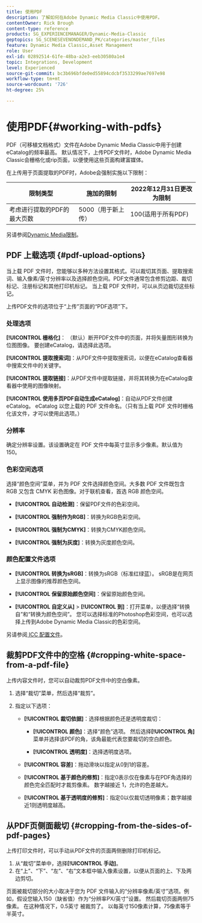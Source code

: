 ```yaml
---
title: 使用PDF
description: 了解如何在Adobe Dynamic Media Classic中使用PDF。
contentOwner: Rick Brough
content-type: reference
products: SG_EXPERIENCEMANAGER/Dynamic-Media-Classic
geptopics: SG_SCENESEVENONDEMAND_PK/categories/master_files
feature: Dynamic Media Classic,Asset Management
role: User
exl-id: 02892514-61fe-48ba-a2e3-eeb30580a1e4
topic: Integrations, Development
level: Experienced
source-git-commit: bc3b696bfde0ed55894cdcbf3533299ae7697e98
workflow-type: tm+mt
source-wordcount: '726'
ht-degree: 25%

---
```


# 使用PDF{#working-with-pdfs}

PDF（可移植文档格式）文件在Adobe Dynamic Media Classic中用于创建eCatalog的频率最高。 默认情况下，上传PDF文件时，Adobe Dynamic Media Classic会栅格化或rip页面，以便使用这些页面构建富媒体。

在上传用于页面提取的PDF时，Adobe会强制实施以下限制：

| 限制类型 | 施加的限制 | 2022年12月31日更改为限制 |
| --- | --- | --- |
| 考虑进行提取的PDF的最大页数 | 5000（用于新上传） | 100(适用于所有PDF) |

另请参阅[Dynamic Media限制](/help/using/limitations.md)。

## PDF 上载选项 {#pdf-upload-options}

当上载 PDF 文件时，您能够以多种方法设置其格式。可以裁切其页面、提取搜索词、输入像素/英寸分辨率以及选择颜色空间。PDF文件通常包含修剪边距、裁切标记、注册标记和其他打印机标记。 当上载 PDF 文件时，可以从页边裁切这些标记。

上传PDF文件的选项位于“上传”页面的“PDF选项”下。

### 处理选项

**[!UICONTROL 栅格化]**： （默认）断开PDF文件中的页面，并将矢量图形转换为位图图像。 要创建eCatalog，请选择此选项。

**[!UICONTROL 提取搜索词]**：从PDF文件中提取搜索词，以便在eCatalog查看器中搜索文件中的关键字。

**[!UICONTROL 提取链接]**：从PDF文件中提取链接，并将其转换为在eCatalog查看器中使用的图像映射。

**[!UICONTROL 使用多页PDF自动生成eCatalog]**：自动从PDF文件创建eCatalog。 eCatalog 以您上载的 PDF 文件命名。（只有当上载 PDF 文件时栅格化该文件，才可以使用此选项。）

### 分辨率

确定分辨率设置。该设置确定在 PDF 文件中每英寸显示多少像素。默认值为 150。

### 色彩空间选项

选择“颜色空间”菜单，并为 PDF 文件选择颜色空间。大多数 PDF 文件既包含 RGB 又包含 CMYK 彩色图像。对于联机查看，首选 RGB 颜色空间。

* **[!UICONTROL 自动检测]**：保留PDF文件的色彩空间。

* **[!UICONTROL 强制作为RGB]**：转换为RGB色彩空间。

* **[!UICONTROL 强制为CMYK]**：转换为CMYK颜色空间。

* **[!UICONTROL 强制为灰度]**：转换为灰度颜色空间。

### 颜色配置文件选项

* **[!UICONTROL 转换为sRGB]**：转换为sRGB（标准红绿蓝）。 sRGB是在网页上显示图像的推荐颜色空间。

* **[!UICONTROL 保留原始颜色空间]**：保留原始颜色空间。

* **[!UICONTROL 自定义从]** > **[!UICONTROL 到]**：打开菜单，以便选择“转换自”和“转换为颜色空间”。 您可以选择标准的Photoshop色彩空间，也可以选择上传到Adobe Dynamic Media Classic的色彩空间。

另请参阅[ ICC 配置文件](/help/using/icc-profiles.md#icc_profiles)。

## 裁剪PDF文件中的空格 {#cropping-white-space-from-a-pdf-file}

上传内容文件时，您可以自动裁剪PDF文件中的空白像素。

1. 选择“裁切”菜单，然后选择“裁剪”。
1. 指定以下选项：

   * **[!UICONTROL 裁切依据]**：选择根据颜色还是透明度裁切：

      * **[!UICONTROL 颜色]**：选择“颜色”选项。 然后选择&#x200B;**[!UICONTROL 角]**&#x200B;菜单并选择该PDF的角，该角最能代表您要裁切的空白颜色。

      * **[!UICONTROL 透明度]**：选择透明度选项。

   * **[!UICONTROL 容差]**：拖动滑块以指定从0到1的容差。

   * **[!UICONTROL 基于颜色的修剪]**：指定0表示仅在像素与在PDF角选择的颜色完全匹配时才裁剪像素。 数字越接近 1，允许的色差越大。

   * **[!UICONTROL 基于透明度的修剪]**：指定0以仅裁切透明像素；数字越接近1则透明度越高。

## 从PDF页侧面裁切 {#cropping-from-the-sides-of-pdf-pages}

上传打印文件时，可以手动从PDF文件的页面两侧删除打印机标记。

1. 从“裁切”菜单中，选择&#x200B;**[!UICONTROL 手动]**。
1. 在“上”、“下”、“左”、“右”文本框中输入像素设置，以便从页面的上、下及两边剪切。

页面被裁切部分的大小取决于您为 PDF 文件输入的“分辨率像素/英寸”选项。例如，假设您输入150（缺省值）作为“分辨率PX/英寸”设置。 然后裁切页面两侧75像素。 在这种情况下，0.5英寸 被裁剪了。 以每英寸150像素计算，75像素等于半英寸。
